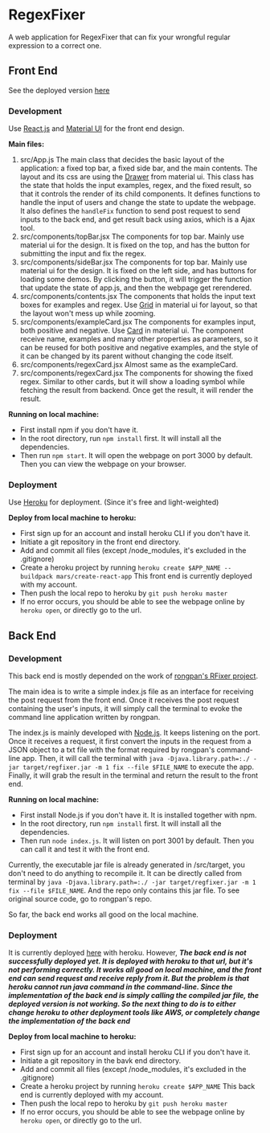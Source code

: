 # RegexFixer
A web application for RegexFixer that can fix your wrongful regular expression to a correct one.

## Front End
See the deployed version [here](https://regexfixer.herokuapp.com/)
### **Development**
Use [React.js](https://reactjs.org/) and [Material UI](https://material-ui.com/) for the front end design.

**Main files:**

1. src/App.js
The main class that decides the basic layout of the application: a fixed top bar, a fixed side bar, and the main contents. The layout and its css are using the [Drawer](https://material-ui.com/components/drawers/) from material ui. This class has the state that holds the input examples, regex, and the fixed result, so that it controls the render of its child components. It defines functions to handle the input of users and change the state to update the webpage. It also defines the `handleFix` function to send post request to send inputs to the back end, and get result back using axios, which is a Ajax tool.
2. src/components/topBar.jsx
The components for top bar. Mainly use material ui for the design. It is fixed on the top, and has the button for submitting the input and fix the regex.
3. src/components/sideBar.jsx
The components for top bar. Mainly use material ui for the design. It is fixed on the left side, and has buttons for loading some demos. By clicking the button, it will trigger the function that update the state of app.js, and then the webpage get rerendered.
4. src/components/contents.jsx
The components that holds the input text boxes for examples and regex. Use [Grid](https://material-ui.com/components/grid/) in material ui for layout, so that the layout won't mess up while zooming.
5. src/components/exampleCard.jsx
The components for examples input, both positive and negative. Use [Card](https://material-ui.com/components/cards/) in material ui. The component receive name, examples and many other properties as parameters, so it can be reused for both positive and negative examples, and the style of it can be changed by its parent without changing the code itself.
6. src/components/regexCard.jsx
Almost same as the exampleCard.
7. src/components/regexCard.jsx
The components for showing the fixed regex. Similar to other cards, but it will show a loading symbol while fetching the result from backend. Once get the result, it will render the result.

**Running on local machine:**
- First install npm if you don't have it.
- In the root directory, run `npm install` first. It will install all the dependencies.
- Then run `npm start`. It will open the webpage on port 3000 by default. Then you can view the webpage on your browser.

### **Deployment**
Use [Heroku](www.heroku.com) for deployment. (Since it's free and light-weighted)

**Deploy from local machine to heroku:**
- First sign up for an account and install heroku CLI if you don't have it.
- Initiate a git repository in the front end directory.
- Add and commit all files (except /node_modules, it's excluded in the .gitignore)
- Create a heroku project by running `heroku create $APP_NAME --buildpack mars/create-react-app` This front end is currently deployed with my account. 
- Then push the local repo to heroku by `git push heroku master`
- If no error occurs, you should be able to see the webpage online by `heroku open`, or directly go to the url.


## Back End

### **Development**
This back end is mostly depended on the work of [rongpan's RFixer project](https://github.com/rongpan/RFixer/edit/master/README.md).

The main idea is to write a simple index.js file as an interface for receiving the post request from the front end. Once it receives the post request containing the user's inputs, it will simply call the terminal to evoke the command line application written by rongpan.

The index.js is mainly developed with [Node.js](https://nodejs.org/). It keeps listening on the port. Once it receives a request, it first convert the inputs in the request from a JSON object to a txt file with the format required by rongpan's command-line app. Then, it will call the terminal with `java -Djava.library.path=:./ -jar target/regfixer.jar -m 1 fix --file $FILE_NAME` to execute the app. Finally, it will grab the result in the terminal and return the result to the front end.

**Running on local machine:**
- First install Node.js if you don't have it. It is installed together with npm.
- In the root directory, run `npm install` first. It will install all the dependencies.
- Then run `node index.js`. It will listen on port 3001 by default. Then you can call it and test it with the front end.

Currently, the executable jar file is already generated in /src/target, you don't need to do anything to recompile it. It can be directly called from terminal by `java -Djava.library.path=:./ -jar target/regfixer.jar -m 1 fix --file $FILE_NAME`. And the repo only contains this jar file. To see original source code, go to rongpan's repo. 

So far, the back end works all good on the local machine.

### **Deployment**

It is currently deployed [here](https://regexfixer-backend.herokuapp.com/) with heroku. However, **_The back end is not successfully deployed yet. It is deployed with heroku to that url, but it's not performing correctly. It works all good on local machine, and the front end can send request and receive reply from it. But the problem is that heroku cannot run java command in the command-line. Since the implementation of the back end is simply calling the compiled jar file, the deployed version is not working. So the next thing to do is to either change heroku to other deployment tools like AWS, or completely change the implementation of the back end_**

**Deploy from local machine to heroku:**
- First sign up for an account and install heroku CLI if you don't have it.
- Initiate a git repository in the bavk end directory.
- Add and commit all files (except /node_modules, it's excluded in the .gitignore)
- Create a heroku project by running `heroku create $APP_NAME` This back end is currently deployed with my account. 
- Then push the local repo to heroku by `git push heroku master`
- If no error occurs, you should be able to see the webpage online by `heroku open`, or directly go to the url.

